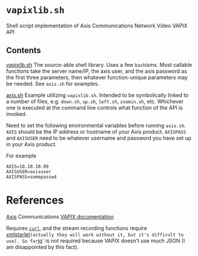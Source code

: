 # `vapixlib.sh`
Shell script implementation of Axis Communications Network Video VAPIX API 

## Contents

[vapixlib.sh](vapixlib.sh)  The source-able shell library. Uses a few `bash`isms. Most callable functions take the server name/IP, the axis user, and the axis password as the first three parameters, then whatever function-unique parameters may be needed. See `axis.sh` for examples.

[axis.sh](axis.sh) Example utilizing `vapixlib.sh`. Intended to be symbolically linked to a number of files, e.g. `down.sh`, `up.sh`, `left.sh`, `zoomin.sh`, etc. Whichever one is executed at the command line controls what function of the API is invoked.

Need to set the following environmental variables before running `axis.sh`. `AXIS` should be the IP address or hostname of your Axis product. `AXISPASS` and `AXISUSER` need to be whatever username and password you have set up in your Axis product. 

For example
``` 
AXIS=10.10.10.99
AXISUSER=axisuser
AXISPASS=somepasswd
``` 

# References
[Axis](https://wwwaxis.com/) Communications [VAPIX documentation](https://developer.axis.com/vapix/)

Requires [`curl`](https://curl.se/), and the stream recording functions require [xmlstarlet](https://xmlstar.sourceforge.net/)` (actually they will work without it, but it's difficult to use). So far `[jq](https://jqlang.org/)` is not required because VAPIX doesn't use much JSON (I am disappointed by this fact).
